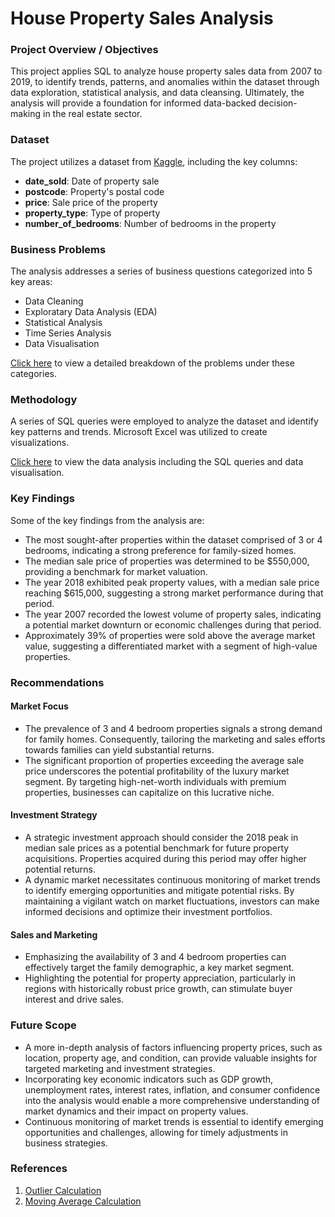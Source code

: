 # House Property Sales Analysis

### Project Overview / Objectives 
This project applies SQL to analyze house property sales data from 2007 to 2019, to identify trends, patterns, and anomalies within the dataset through data exploration, statistical analysis, and data cleansing. Ultimately, the analysis will provide a foundation for informed data-backed decision-making in the real estate sector.

### Dataset
The project utilizes a dataset from [Kaggle](https://www.kaggle.com/datasets/htagholdings/property-sales?select=raw_sales.csv), including the key columns:
- **date_sold**: Date of property sale
- **postcode**: Property's postal code
- **price**: Sale price of the property
- **property_type**: Type of property
- **number_of_bedrooms**: Number of bedrooms in the property

### Business Problems 
The analysis addresses a series of business questions categorized into 5 key areas:
- Data Cleaning
- Exploratary Data Analysis (EDA)
- Statistical Analysis
- Time Series Analysis
- Data Visualisation

[Click here](https://docs.google.com/document/d/1xdhP0A4YWFVdu4Sb_WyjAo8KZ7c6cNb8eQ1AFj_maMA/edit?usp=sharing) to view a detailed breakdown of the problems under these categories.

### Methodology 
A series of SQL queries were employed to analyze the dataset and identify key patterns and trends. Microsoft Excel was utilized to create visualizations.

[Click here](https://github.com/Shaambhavi-Jain/House_Property_Sales_Analysis/blob/main/Data-Analysis.md) to view the data analysis including the SQL queries and data visualisation.

### Key Findings 
Some of the key findings from the analysis are:
- The most sought-after properties within the dataset comprised of 3 or 4 bedrooms, indicating a strong preference for family-sized homes.
- The median sale price of properties was determined to be $550,000, providing a benchmark for market valuation.
- The year 2018 exhibited peak property values, with a median sale price reaching $615,000, suggesting a strong market performance during that period.
- The year 2007 recorded the lowest volume of property sales, indicating a potential market downturn or economic challenges during that period.
- Approximately 39% of properties were sold above the average market value, suggesting a differentiated market with a segment of high-value properties.


### Recommendations
#### Market Focus
- The prevalence of 3 and 4 bedroom properties signals a strong demand for family homes. Consequently, tailoring the marketing and sales efforts towards families can yield substantial returns.
- The significant proportion of properties exceeding the average sale price underscores the potential profitability of the luxury market segment. By targeting high-net-worth individuals with premium properties, businesses can capitalize on this lucrative niche.

#### Investment Strategy
- A strategic investment approach should consider the 2018 peak in median sale prices as a potential benchmark for future property acquisitions. Properties acquired during this period may offer higher potential returns.
- A dynamic market necessitates continuous monitoring of market trends to identify emerging opportunities and mitigate potential risks. By maintaining a vigilant watch on market fluctuations, investors can make informed decisions and optimize their investment portfolios.

#### Sales and Marketing
- Emphasizing the availability of 3 and 4 bedroom properties can effectively target the family demographic, a key market segment.
- Highlighting the potential for property appreciation, particularly in regions with historically robust price growth, can stimulate buyer interest and drive sales.

### Future Scope
- A more in-depth analysis of factors influencing property prices, such as location, property age, and condition, can provide valuable insights for targeted marketing and investment strategies.
- Incorporating key economic indicators such as GDP growth, unemployment rates, interest rates, inflation, and consumer confidence into the analysis would enable a more comprehensive understanding of market dynamics and their impact on property values.
- Continuous monitoring of market trends is essential to identify emerging opportunities and challenges, allowing for timely adjustments in business strategies.

### References
1. [Outlier Calculation](https://dataschool.com/how-to-teach-people-sql/how-to-find-outliers-with-sql/)
2. [Moving Average Calculation](https://www.geeksforgeeks.org/compute-a-moving-average-in-mysql/)
